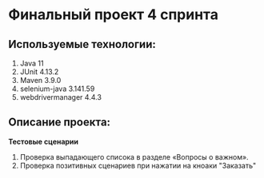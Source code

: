 # Финальный проект 4 спринта

## **Используемые технологии:**
1. Java 11
2. JUnit 4.13.2
3. Maven 3.9.0
4. selenium-java 3.141.59
5. webdrivermanager 4.4.3

## **Описание проекта:**
**Тестовые сценарии**
1) Проверка выпадающего списока в разделе «Вопросы о важном». 
2) Проверка позитивных сценариев при нажатии на кноаки "Заказать"
